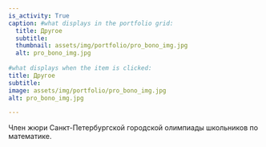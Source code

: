 ```yaml
---
is_activity: True
caption: #what displays in the portfolio grid:
  title: Другое
  subtitle: 
  thumbnail: assets/img/portfolio/pro_bono_img.jpg
  alt: pro_bono_img.jpg
  
#what displays when the item is clicked:
title: Другое
subtitle:  
image: assets/img/portfolio/pro_bono_img.jpg
alt: pro_bono_img.jpg

---
```


Член жюри Санкт-Петербургской городской олимпиады школьников по математике.

<!-- Главный редактор сообщества в социальной сети "Вконтакте", посвященного плохим переводам названий фильмов на русский язык.
![](assets/img/portfolio/fec.png)

Редактор TeX-шаблонов. В том числе добавил новую фичу в популярный шаблон [Twenty Seconds Curriculum Vitae](https://www.overleaf.com/latex/templates/twenty-seconds-curriculum-vitae/kfgsngtymkfj):
![](assets/img/portfolio/tex_smoking.jpg) -->